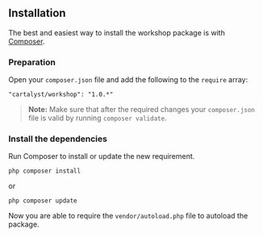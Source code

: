 ## Installation

The best and easiest way to install the workshop package is with [Composer](http://getcomposer.org).

### Preparation

Open your `composer.json` file and add the following to the `require` array:

    "cartalyst/workshop": "1.0.*"

> **Note:** Make sure that after the required changes your `composer.json` file is valid by running `composer validate`.

### Install the dependencies

Run Composer to install or update the new requirement.

    php composer install

or

    php composer update

Now you are able to require the `vendor/autoload.php` file to autoload the package.
